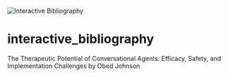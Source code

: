 
![Interactive Bibliography](https://github.com/user-attachments/assets/1e81ed81-e275-45a0-aef5-ae352a1f110a)


# interactive_bibliography
 The Therapeutic Potential of Conversational Agents: Efficacy, Safety, and Implementation Challenges by Obed Johnson
